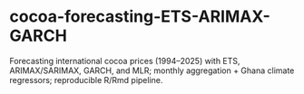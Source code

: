 # cocoa-forecasting-ETS-ARIMAX-GARCH
Forecasting international cocoa prices (1994–2025) with ETS, ARIMAX/SARIMAX, GARCH, and MLR; monthly aggregation + Ghana climate regressors; reproducible R/Rmd pipeline.
